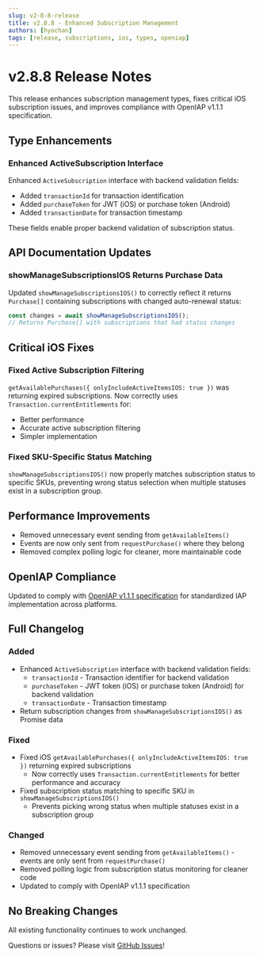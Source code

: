 ```yaml
---
slug: v2-8-8-release  
title: v2.8.8 - Enhanced Subscription Management
authors: [hyochan]
tags: [release, subscriptions, ios, types, openiap]
---
```


# v2.8.8 Release Notes

This release enhances subscription management types, fixes critical iOS subscription issues, and improves compliance with OpenIAP v1.1.1 specification.

## Type Enhancements

### Enhanced ActiveSubscription Interface

Enhanced `ActiveSubscription` interface with backend validation fields:
- Added `transactionId` for transaction identification
- Added `purchaseToken` for JWT (iOS) or purchase token (Android) 
- Added `transactionDate` for transaction timestamp

These fields enable proper backend validation of subscription status.

## API Documentation Updates

### showManageSubscriptionsIOS Returns Purchase Data

Updated `showManageSubscriptionsIOS()` to correctly reflect it returns `Purchase[]` containing subscriptions with changed auto-renewal status:

```typescript
const changes = await showManageSubscriptionsIOS();
// Returns Purchase[] with subscriptions that had status changes
```

## Critical iOS Fixes

### Fixed Active Subscription Filtering

`getAvailablePurchases({ onlyIncludeActiveItemsIOS: true })` was returning expired subscriptions. Now correctly uses `Transaction.currentEntitlements` for:
- Better performance
- Accurate active subscription filtering
- Simpler implementation

### Fixed SKU-Specific Status Matching

`showManageSubscriptionsIOS()` now properly matches subscription status to specific SKUs, preventing wrong status selection when multiple statuses exist in a subscription group.

## Performance Improvements

- Removed unnecessary event sending from `getAvailableItems()` 
- Events are now only sent from `requestPurchase()` where they belong
- Removed complex polling logic for cleaner, more maintainable code

## OpenIAP Compliance

Updated to comply with [OpenIAP v1.1.1 specification](https://www.openiap.dev/docs/versions#v1-1-1) for standardized IAP implementation across platforms.

## Full Changelog

### Added
- Enhanced `ActiveSubscription` interface with backend validation fields:
  - `transactionId` - Transaction identifier for backend validation  
  - `purchaseToken` - JWT token (iOS) or purchase token (Android) for backend validation
  - `transactionDate` - Transaction timestamp
- Return subscription changes from `showManageSubscriptionsIOS()` as Promise data

### Fixed
- Fixed iOS `getAvailablePurchases({ onlyIncludeActiveItemsIOS: true })` returning expired subscriptions
  - Now correctly uses `Transaction.currentEntitlements` for better performance and accuracy
- Fixed subscription status matching to specific SKU in `showManageSubscriptionsIOS()`
  - Prevents picking wrong status when multiple statuses exist in a subscription group

### Changed
- Removed unnecessary event sending from `getAvailableItems()` - events are only sent from `requestPurchase()`
- Removed polling logic from subscription status monitoring for cleaner code
- Updated to comply with OpenIAP v1.1.1 specification

## No Breaking Changes

All existing functionality continues to work unchanged.

Questions or issues? Please visit [GitHub Issues](https://github.com/hyochan/expo-iap/issues)!